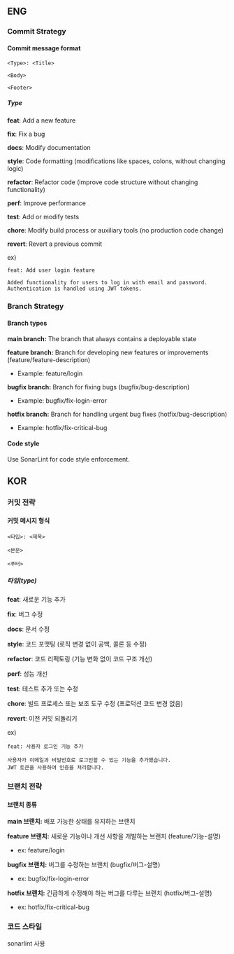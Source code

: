 ## ENG

### Commit Strategy

#### Commit message format

```
<Type>: <Title>

<Body>

<Footer>
```

##### **Type**

**feat**: Add a new feature

**fix**: Fix a bug

**docs**: Modify documentation

**style**: Code formatting (modifications like spaces, colons, without changing logic)

**refactor**: Refactor code (improve code structure without changing functionality)

**perf**: Improve performance

**test**: Add or modify tests

**chore**: Modify build process or auxiliary tools (no production code change)

**revert**: Revert a previous commit

ex)

```
feat: Add user login feature

Added functionality for users to log in with email and password.
Authentication is handled using JWT tokens.
```

### Branch Strategy

#### Branch types

**main branch:** The branch that always contains a deployable state

**feature branch:** Branch for developing new features or improvements (feature/feature-description)

- Example: feature/login

**bugfix branch:** Branch for fixing bugs (bugfix/bug-description)

- Example: bugfix/fix-login-error

**hotfix branch:** Branch for handling urgent bug fixes (hotfix/bug-description)

- Example: hotfix/fix-critical-bug

#### Code style

Use SonarLint for code style enforcement.

## KOR

### 커밋 전략

#### **커밋 메시지 형식**

```
<타입>: <제목>

<본문>

<푸터>
```

##### 타입(type)

**feat**: 새로운 기능 추가

**fix**: 버그 수정

**docs**: 문서 수정

**style**: 코드 포맷팅 (로직 변경 없이 공백, 콜론 등 수정)

**refactor**: 코드 리팩토링 (기능 변화 없이 코드 구조 개선)

**perf**: 성능 개선

**test**: 테스트 추가 또는 수정

**chore**: 빌드 프로세스 또는 보조 도구 수정 (프로덕션 코드 변경 없음)

**revert**: 이전 커밋 되돌리기

ex) 

```
feat: 사용자 로그인 기능 추가

사용자가 이메일과 비밀번호로 로그인할 수 있는 기능을 추가했습니다.
JWT 토큰을 사용하여 인증을 처리합니다.
```

### 브랜치 전략

#### **브랜치 종류**

**main 브랜치:** 배포 가능한 상태를 유지하는 브랜치

**feature 브랜치:** 새로운 기능이나 개선 사항을 개발하는 브랜치 (feature/기능-설명)

- ex: feature/login

**bugfix 브랜치:** 버그를 수정하는 브랜치 (bugfix/버그-설명)

- ex: bugfix/fix-login-error

**hotfix 브랜치:** 긴급하게 수정해야 하는 버그를 다루는 브랜치 (hotfix/버그-설명)

- ex: hotfix/fix-critical-bug

### 코드 스타일

sonarlint 사용








